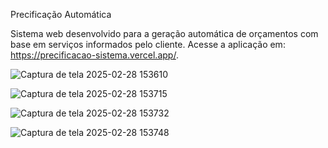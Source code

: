Precificação Automática

Sistema web desenvolvido para a geração automática de orçamentos com base em serviços informados pelo cliente. Acesse a aplicação em: https://precificacao-sistema.vercel.app/.

![Captura de tela 2025-02-28 153610](https://github.com/user-attachments/assets/4a791681-8c47-45f2-aa6e-ced70bc45ab3)

![Captura de tela 2025-02-28 153715](https://github.com/user-attachments/assets/cf490b7f-f683-4258-90af-52dce301c57d)

![Captura de tela 2025-02-28 153732](https://github.com/user-attachments/assets/3addf805-f13e-4ef0-9691-43a0e362c236)

![Captura de tela 2025-02-28 153748](https://github.com/user-attachments/assets/d5d613f3-3463-4bd7-8b2e-1dd914d58b13)

